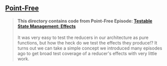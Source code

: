 ## [Point-Free](https://www.pointfree.co)

> #### This directory contains code from Point-Free Episode: [Testable State Management: Effects](https://www.pointfree.co/episodes/ep83-testable-state-management-effects)
>
> It was very easy to test the reducers in our architecture as pure functions, but how the heck do we test the effects they produce!? It turns out we can take a simple concept we introduced many episodes ago to get broad test coverage of a reducer's effects with very little work.
